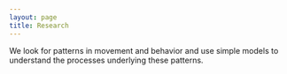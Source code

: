 ```yaml
---
layout: page
title: Research
---
```


We look for patterns in movement and behavior and use simple models to understand the processes underlying these patterns.
